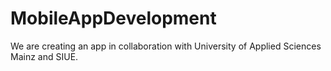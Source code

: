 # MobileAppDevelopment
 We are creating an app in collaboration with University of Applied Sciences Mainz and SIUE.
